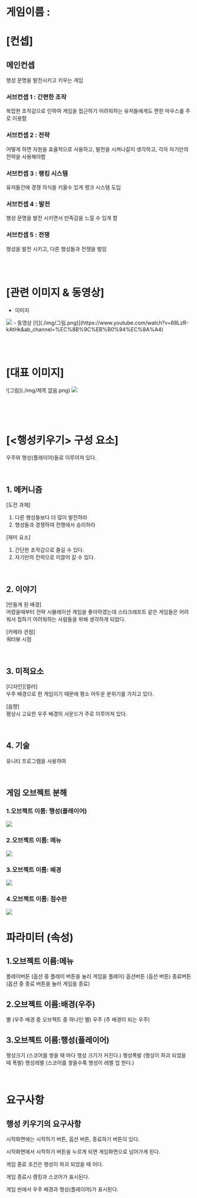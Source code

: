 # 게임이름 : 
# [컨셉]
## 메인컨셉
행성 문명을 발전시키고 키우는 게임
### 서브컨셉 1 : 간편한 조작
복잡한 조작감으로 인하여 게임을 접근하기 어려워하는 유저들에게도 편한 마우스를 주로 이용함
### 서브컨셉 2 : 전략
어떻게 하면 자원을 효율적으로 사용하고, 발전을 시켜나갈지 생각하고, 각자 자기만의 전략을 사용해야함
### 서브컨셉 3 : 랭킹 시스템
유저들간에 경쟁 의식을 키울수 있게 랭크 시스템 도입
### 서브컨셉 4 : 발전
행성 문명을 발전 시키면서 만족감을 느낄 수 있게 함
### 서브컨셉 5 : 전쟁
행성을 발전 시키고, 다른 행성들과 전쟁을 벌임

<br><br>
# [관련 이미지 & 동영상]
- 이미지  
<img src="./img/unnamed.jpg">
- 동영상
[![](./img/그림.png)](https://www.youtube.com/watch?v=68LzR-kAtHk&ab_channel=%EC%8B%9C%EB%B0%94%EC%8A%A4)

<br><br>
# [대표 이미지]
![그림](./img/제목 없음.png)
<img src="./img/제목 없음.png">
<br><br>

<br><br>
# [<행성키우기> 구성 요소]

우주와 행성(플레이어)들로 이루어져 있다.

<br>

## 1. 메커니즘

[도전 과제]
1) 다른 행성들보다 더 많이 발전하라
2) 행성들과 경쟁하여 전쟁에서 승리하라

[재미 요소]
1) 간단한 조작감으로 즐길 수 있다.
2) 자기만의 전략으로 이끌어 갈 수 있다.

<br>

## 2. 이야기

[만들게 된 배경]  
어렸을때부터 전략 시뮬레이션 게임을 좋아하였는데 스타크래프트 같은 게임들은 어려워서 접하기 어려워하는 사람들을 위해 생각하게 되었다.

[카메라 관점]  
쿼터뷰 시점

<br>

## 3. 미적요소

[디자인][컬러]  
우주 배경으로 한 게임이기 때문에 평소 어두운 분위기를 가지고 있다.

[음향]  
평상시 고요한 우주 배경의 사운드가 주로 이루어져 있다.
	
<br>

## 4. 기술  
유니티 프로그램을 사용하여 

<br>

## 게임 오브젝트 분해
### 1.오브젝트 이름: 행성(플레이어)
<img src="./img/unnamed1.jpg">

### 2.오브젝트 이름: 메뉴
<img src="./img/game-menu-thumb.jpg">

### 3.오브젝트 이름: 배경
<img src="./img/821759867_640x360.jpg">

### 4.오브젝트 이름: 점수판
<img src="./img/c6027a33-d9fa-42fa-82b1-9a4df5c32b30.png">

<br>

# 파라미터 (속성)
## 1.오브젝트 이름:메뉴
플레이버튼 (옵션 중 플레이 버튼을 눌러 게임을 플레이)
옵션버튼 (옵션 버튼)
종료버튼 (옵션 중 종료 버튼을 눌러 게임을 종료)

## 2.오브젝트 이름:배경(우주)
별 (우주 배경 중 오브젝트 중 하나인 별)
우주 (주 배경이 되는 우주)

## 3.오브젝트 이름:행성(플레이어)
행성크기 (스코어를 쌓을 때 마다 행성 크기가 커진다.)
행성폭발 (행성이 파괴 되었을 때 폭발)
행성레벨 (스코어를 쌓을수록 행성이 레벨 업 한다.)

<br>

# 요구사항
## 행성 키우기의 요구사항
시작화면에는 시작하기 버튼, 옵션 버튼, 종료하기 버튼이 있다.

시작화면에서 시작하기 버튼을 누르게 되면 게임화면으로 넘어가게 된다.

게임 종료 조건은 행성이 파괴 되었을 때 이다.

게임 종료시 랭킹과 스코어가 표시된다.

게임 씬에서 우주 배경과 행성(플레이어)가 표시된다.



